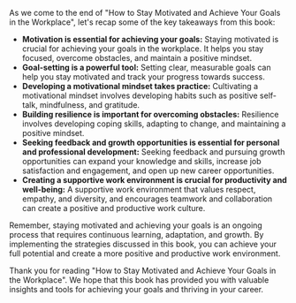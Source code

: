 
As we come to the end of "How to Stay Motivated and Achieve Your Goals in the Workplace", let's recap some of the key takeaways from this book:

* **Motivation is essential for achieving your goals:** Staying motivated is crucial for achieving your goals in the workplace. It helps you stay focused, overcome obstacles, and maintain a positive mindset.
* **Goal-setting is a powerful tool:** Setting clear, measurable goals can help you stay motivated and track your progress towards success.
* **Developing a motivational mindset takes practice:** Cultivating a motivational mindset involves developing habits such as positive self-talk, mindfulness, and gratitude.
* **Building resilience is important for overcoming obstacles:** Resilience involves developing coping skills, adapting to change, and maintaining a positive mindset.
* **Seeking feedback and growth opportunities is essential for personal and professional development:** Seeking feedback and pursuing growth opportunities can expand your knowledge and skills, increase job satisfaction and engagement, and open up new career opportunities.
* **Creating a supportive work environment is crucial for productivity and well-being:** A supportive work environment that values respect, empathy, and diversity, and encourages teamwork and collaboration can create a positive and productive work culture.

Remember, staying motivated and achieving your goals is an ongoing process that requires continuous learning, adaptation, and growth. By implementing the strategies discussed in this book, you can achieve your full potential and create a more positive and productive work environment.

Thank you for reading "How to Stay Motivated and Achieve Your Goals in the Workplace". We hope that this book has provided you with valuable insights and tools for achieving your goals and thriving in your career.
